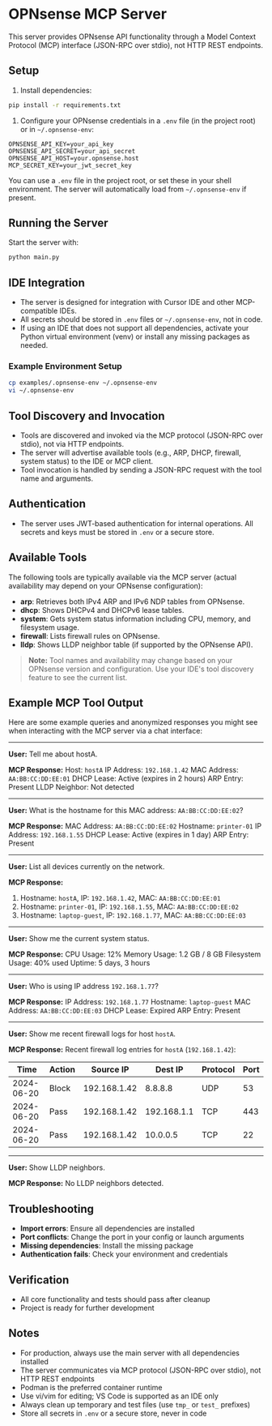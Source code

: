 # OPNsense MCP Server

This server provides OPNsense API functionality through a Model Context Protocol
(MCP) interface (JSON-RPC over stdio), not HTTP REST endpoints.

## Setup

1. Install dependencies:

```bash
pip install -r requirements.txt
```

1. Configure your OPNsense credentials in a `.env` file (in the project root) or
   in `~/.opnsense-env`:

```env
OPNSENSE_API_KEY=your_api_key
OPNSENSE_API_SECRET=your_api_secret
OPNSENSE_API_HOST=your.opnsense.host
MCP_SECRET_KEY=your_jwt_secret_key
```

You can use a `.env` file in the project root, or set these in your shell
environment. The server will automatically load from `~/.opnsense-env` if present.

## Running the Server

Start the server with:

```bash
python main.py
```

## IDE Integration

- The server is designed for integration with Cursor IDE and other MCP-compatible
  IDEs.
- All secrets should be stored in `.env` files or `~/.opnsense-env`, not in code.
- If using an IDE that does not support all dependencies, activate your Python
  virtual environment (venv) or install any missing packages as needed.

### Example Environment Setup

```bash
cp examples/.opnsense-env ~/.opnsense-env
vi ~/.opnsense-env
```

## Tool Discovery and Invocation

- Tools are discovered and invoked via the MCP protocol (JSON-RPC over stdio),
  not via HTTP endpoints.
- The server will advertise available tools (e.g., ARP, DHCP, firewall, system
  status) to the IDE or MCP client.
- Tool invocation is handled by sending a JSON-RPC request with the tool name
  and arguments.

## Authentication

- The server uses JWT-based authentication for internal operations. All secrets
  and keys must be stored in `.env` or a secure store.

## Available Tools

The following tools are typically available via the MCP server (actual
availability may depend on your OPNsense configuration):

- **arp**: Retrieves both IPv4 ARP and IPv6 NDP tables from OPNsense.
- **dhcp**: Shows DHCPv4 and DHCPv6 lease tables.
- **system**: Gets system status information including CPU, memory, and
  filesystem usage.
- **firewall**: Lists firewall rules on OPNsense.
- **lldp**: Shows LLDP neighbor table (if supported by the OPNsense API).

> **Note:** Tool names and availability may change based on your OPNsense version
> and configuration. Use your IDE's tool discovery feature to see the current list.

## Example MCP Tool Output

Here are some example queries and anonymized responses you might see when
interacting with the MCP server via a chat interface:

---

**User:** Tell me about hostA.

**MCP Response:**
Host: `hostA`
IP Address: `192.168.1.42`
MAC Address: `AA:BB:CC:DD:EE:01`
DHCP Lease: Active (expires in 2 hours)
ARP Entry: Present
LLDP Neighbor: Not detected

---

**User:** What is the hostname for this MAC address: `AA:BB:CC:DD:EE:02`?

**MCP Response:**
MAC Address: `AA:BB:CC:DD:EE:02`
Hostname: `printer-01`
IP Address: `192.168.1.55`
DHCP Lease: Active (expires in 1 day)
ARP Entry: Present

---

**User:** List all devices currently on the network.

**MCP Response:**

1. Hostname: `hostA`, IP: `192.168.1.42`, MAC: `AA:BB:CC:DD:EE:01`
2. Hostname: `printer-01`, IP: `192.168.1.55`, MAC: `AA:BB:CC:DD:EE:02`
3. Hostname: `laptop-guest`, IP: `192.168.1.77`, MAC: `AA:BB:CC:DD:EE:03`

---

**User:** Show me the current system status.

**MCP Response:**
CPU Usage: 12%
Memory Usage: 1.2 GB / 8 GB
Filesystem Usage: 40% used
Uptime: 5 days, 3 hours

---

**User:** Who is using IP address `192.168.1.77`?

**MCP Response:**
IP Address: `192.168.1.77`
Hostname: `laptop-guest`
MAC Address: `AA:BB:CC:DD:EE:03`
DHCP Lease: Expired
ARP Entry: Present

---

**User:** Show me recent firewall logs for host `hostA`.

**MCP Response:**
Recent firewall log entries for `hostA` (`192.168.1.42`):

| Time       | Action | Source IP    | Dest IP     | Protocol | Port |
|------------|--------|--------------|-------------|----------|------|
| 2024-06-20 | Block  | 192.168.1.42 | 8.8.8.8     | UDP      | 53   |
| 2024-06-20 | Pass   | 192.168.1.42 | 192.168.1.1 | TCP      | 443  |
| 2024-06-20 | Pass   | 192.168.1.42 | 10.0.0.5    | TCP      | 22   |

---

**User:** Show LLDP neighbors.

**MCP Response:**
No LLDP neighbors detected.

## Troubleshooting

- **Import errors**: Ensure all dependencies are installed
- **Port conflicts**: Change the port in your config or launch arguments
- **Missing dependencies**: Install the missing package
- **Authentication fails**: Check your environment and credentials

## Verification

- All core functionality and tests should pass after cleanup
- Project is ready for further development

## Notes

- For production, always use the main server with all dependencies installed
- The server communicates via MCP protocol (JSON-RPC over stdio), not HTTP
  REST endpoints
- Podman is the preferred container runtime
- Use vi/vim for editing; VS Code is supported as an IDE only
- Always clean up temporary and test files (use `tmp_` or `test_` prefixes)
- Store all secrets in `.env` or a secure store, never in code
